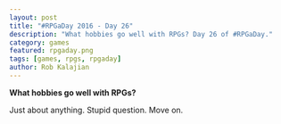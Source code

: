 ```yaml
---
layout: post
title: "#RPGaDay 2016 - Day 26"
description: "What hobbies go well with RPGs? Day 26 of #RPGaDay."
category: games
featured: rpgaday.png
tags: [games, rpgs, rpgaday]
author: Rob Kalajian
---
```


**What hobbies go well with RPGs?**

Just about anything. Stupid question. Move on.
